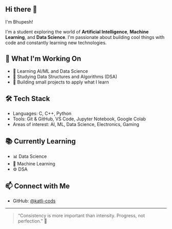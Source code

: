 ## Hi there 👋
I'm Bhupesh!

I'm a student exploring the world of **Artificial Intelligence**, **Machine Learning**, and **Data Science**. I'm passionate about building cool things with code and constantly learning new technologies.

## 🚀 What I'm Working On

- 🧠 Learning AI/ML and Data Science
- 📘 Studying Data Structures and Algorithms (DSA)
- 🔧 Building small projects to apply what I learn

## 🛠️ Tech Stack

- Languages: C, C++, Python
- Tools: Git & GitHub, VS Code, Jupyter Notebook, Google Colab
- Areas of interest: AI, ML, Data Science, Electronics, Gaming

## 📚 Currently Learning

- 📊 Data Science
- 🧠 Machine Learning
- ⚙️ DSA

## 📫 Connect with Me

- GitHub: [@katli-cods](https://github.com/katli-cods)

---

> “Consistency is more important than intensity. Progress, not perfection.” 🚀
